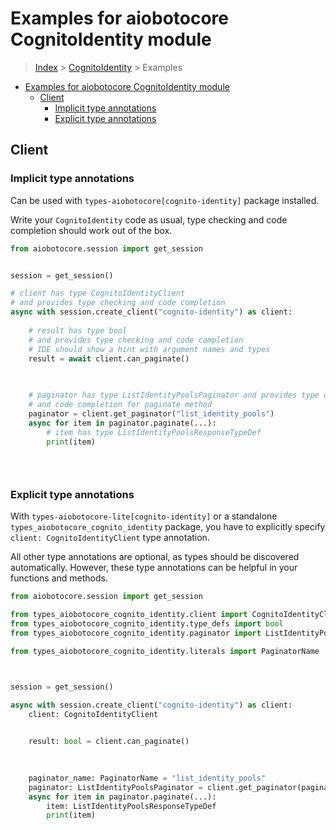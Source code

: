 <a id="examples-for-aiobotocore-cognitoidentity-module"></a>

# Examples for aiobotocore CognitoIdentity module

> [Index](../README.md) > [CognitoIdentity](./README.md) > Examples

- [Examples for aiobotocore CognitoIdentity module](#examples-for-aiobotocore-cognitoidentity-module)
  - [Client](#client)
    - [Implicit type annotations](#implicit-type-annotations)
    - [Explicit type annotations](#explicit-type-annotations)

<a id="client"></a>

## Client

<a id="implicit-type-annotations"></a>

### Implicit type annotations

Can be used with `types-aiobotocore[cognito-identity]` package installed.

Write your `CognitoIdentity` code as usual, type checking and code completion
should work out of the box.

```python
from aiobotocore.session import get_session


session = get_session()

# client has type CognitoIdentityClient
# and provides type checking and code completion
async with session.create_client("cognito-identity") as client:
    
    # result has type bool
    # and provides type checking and code completion
    # IDE should show a hint with argument names and types
    result = await client.can_paginate()
    

    
    # paginator has type ListIdentityPoolsPaginator and provides type checking
    # and code completion for paginate method
    paginator = client.get_paginator("list_identity_pools")
    async for item in paginator.paginate(...):
        # item has type ListIdentityPoolsResponseTypeDef
        print(item)
    

    
```

<a id="explicit-type-annotations"></a>

### Explicit type annotations

With `types-aiobotocore-lite[cognito-identity]` or a standalone
`types_aiobotocore_cognito_identity` package, you have to explicitly specify
`client: CognitoIdentityClient` type annotation.

All other type annotations are optional, as types should be discovered
automatically. However, these type annotations can be helpful in your functions
and methods.

```python
from aiobotocore.session import get_session

from types_aiobotocore_cognito_identity.client import CognitoIdentityClient
from types_aiobotocore_cognito_identity.type_defs import bool
from types_aiobotocore_cognito_identity.paginator import ListIdentityPoolsPaginator

from types_aiobotocore_cognito_identity.literals import PaginatorName



session = get_session()

async with session.create_client("cognito-identity") as client:
    client: CognitoIdentityClient

    
    result: bool = client.can_paginate()
    

    
    paginator_name: PaginatorName = "list_identity_pools"
    paginator: ListIdentityPoolsPaginator = client.get_paginator(paginator_name)
    async for item in paginator.paginate(...):
        item: ListIdentityPoolsResponseTypeDef
        print(item)
    

    
```

